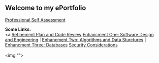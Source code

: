 ## Welcome to my ePortfolio
[Professional Self Assessment](/ProfessionalSelfAssessment.md)
<p align="center">
  
  <b>Some Links:</b><br>
  <a</a>
  <a href="#">Refinement Plan and Code Review</a>
  <a href="#">Enhancment One: Software Design and Engineering</a> |
  <a href="#">Enhancment Two: Algorithms and Data Sturctures</a> |
  <a href="#">Enhancment Three: Databases</a>
  <a href="#">Security Considerations</a>
  <br><br>
  <img "">
</p>


